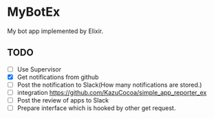 MyBotEx
========

My bot app implemented by Elixir.

## TODO

- [ ] Use Supervisor
- [x] Get notifications from github
- [ ] Post the notification to Slack(How many notifications are stored.)
- [ ] integration https://github.com/KazuCocoa/simple_app_reporter_ex
- [ ] Post the review of apps to Slack
- [ ] Prepare interface which is hooked by other get request.
